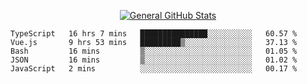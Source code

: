 <p align="center">
  <a href="https://github.com/AndyDevv">
    <img src="https://github-readme-stats.vercel.app/api?username=AndyDevv&custom_title=General%20GitHub%20Stats&theme=aura_dark" alt="General GitHub Stats">
  </a>
</p>

<!--START_SECTION:waka-->
```text
TypeScript   16 hrs 7 mins   ███████████████░░░░░░░░░░   60.57 % 
Vue.js       9 hrs 53 mins   █████████▒░░░░░░░░░░░░░░░   37.13 % 
Bash         16 mins         ▒░░░░░░░░░░░░░░░░░░░░░░░░   01.05 % 
JSON         16 mins         ▒░░░░░░░░░░░░░░░░░░░░░░░░   01.02 % 
JavaScript   2 mins          ░░░░░░░░░░░░░░░░░░░░░░░░░   00.17 % 
```
<!--END_SECTION:waka-->

